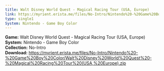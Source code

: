 ```yaml
---
title: Walt Disney World Quest - Magical Racing Tour (USA, Europe)
link: https://myrient.erista.me/files/No-Intro/Nintendo%20-%20Game%20Boy%20Color/Walt%20Disney%20World%20Quest%20-%20Magical%20Racing%20Tour%20(USA,%20Europe).zip
type: single1
System: Nintendo - Game Boy Color
---
```

<b>Game:</b> Walt Disney World Quest - Magical Racing Tour (USA, Europe)<br>
<b>System:</b> Nintendo - Game Boy Color<br>
<b>Collection:</b> No-Intro<br>
<b>Download:</b> https://myrient.erista.me/files/No-Intro/Nintendo%20-%20Game%20Boy%20Color/Walt%20Disney%20World%20Quest%20-%20Magical%20Racing%20Tour%20(USA,%20Europe).zip